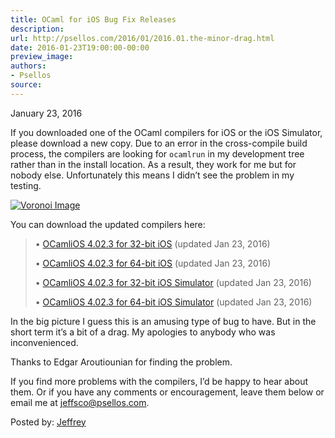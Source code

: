 ```yaml
---
title: OCaml for iOS Bug Fix Releases
description:
url: http://psellos.com/2016/01/2016.01.the-minor-drag.html
date: 2016-01-23T19:00:00-00:00
preview_image:
authors:
- Psellos
source:
---
```


<div class="date">January 23, 2016</div>

<p>If you downloaded one of the OCaml compilers for iOS or the iOS
Simulator, please download a new copy. Due to an error in the
cross-compile build process, the compilers are looking for <code>ocamlrun</code> in
my development tree rather than in the install location. As a result,
they work for me but for nobody else. Unfortunately this means I didn&rsquo;t
see the problem in my testing.</p>

<div class="flowaroundimg" style="margin-top: 1.0em;">
<a href="http://psellos.com/ocaml/compile-to-iphone.html"><img src="http://psellos.com/images/voronoi-lighthouse-160.png" alt="Voronoi Image"/></a>
</div>

<p>You can download the updated compilers here:</p>

<blockquote>
  <p>&bull; <a href="http://psellos.com/pub/ocamlios/OCamliOS32-4.02.3.pkg">OCamliOS 4.02.3 for 32-bit iOS</a> (updated Jan 23, 2016)  </p>
  
  <p>&bull; <a href="http://psellos.com/pub/ocamlios/OCamliOS64-4.02.3.pkg">OCamliOS 4.02.3 for 64-bit iOS</a> (updated Jan 23, 2016)  </p>
  
  <p>&bull; <a href="http://psellos.com/pub/ocamlios/OCamliOSSim32-4.02.3.pkg">OCamliOS 4.02.3 for 32-bit iOS Simulator</a> (updated Jan 23, 2016)  </p>
  
  <p>&bull; <a href="http://psellos.com/pub/ocamlios/OCamliOSSim64-4.02.3.pkg">OCamliOS 4.02.3 for 64-bit iOS Simulator</a> (updated Jan 23, 2016)  </p>
</blockquote>

<p>In the big picture I guess this is an amusing type of bug to have. But
in the short term it&rsquo;s a bit of a drag. My apologies to anybody who was
inconvenienced.</p>

<p>Thanks to Edgar Aroutiounian for finding the problem.</p>

<p>If you find more problems with the compilers, I&rsquo;d be happy to hear about
them.  Or if you have any comments or encouragement, leave them below or
email me at <a href="mailto:jeffsco@psellos.com">jeffsco@psellos.com</a>.</p>

<p>Posted by: <a href="http://psellos.com/aboutus.html#jeffreya.scofieldphd">Jeffrey</a></p>

<p></p>

